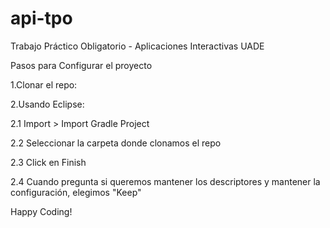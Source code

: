 # api-tpo
Trabajo Práctico Obligatorio - Aplicaciones Interactivas UADE

Pasos para Configurar el proyecto

1.Clonar el repo:

2.Usando Eclipse:

2.1 Import > Import Gradle Project

2.2 Seleccionar la carpeta donde clonamos el repo

2.3 Click en Finish

2.4 Cuando pregunta si queremos mantener los descriptores y mantener la configuración, elegimos "Keep"

Happy Coding!

